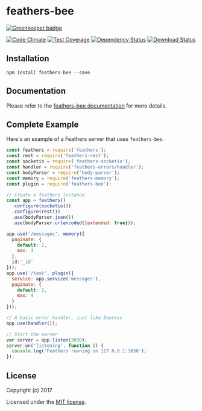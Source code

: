 # feathers-bee

[![Greenkeeper badge](https://badges.greenkeeper.io/codeanker/feathers-bee.svg)](https://greenkeeper.io/)

[![Code Climate](https://codeclimate.com/github/codeanker/feathers-bee/badges/gpa.svg)](https://codeclimate.com/github/codeanker/feathers-bee)
[![Test Coverage](https://codeclimate.com/github/codeanker/feathers-bee/badges/coverage.svg)](https://codeclimate.com/github/codeanker/feathers-bee/coverage)
[![Dependency Status](https://img.shields.io/david/codeanker/feathers-bee.svg?style=flat-square)](https://david-dm.org/codeanker/feathers-bee)
[![Download Status](https://img.shields.io/npm/dm/feathers-bee.svg?style=flat-square)](https://www.npmjs.com/package/feathers-bee)

> 

## Installation

```
npm install feathers-bee --save
```

## Documentation

Please refer to the [feathers-bee documentation](http://docs.feathersjs.com/) for more details.

## Complete Example

Here's an example of a Feathers server that uses `feathers-bee`. 

```js
const feathers = require('feathers');
const rest = require('feathers-rest');
const socketio = require('feathers-socketio');
const handler = require('feathers-errors/handler');
const bodyParser = require('body-parser');
const memory = require('feathers-memory');
const plugin = require('feathers-bee');

// Create a feathers instance.
const app = feathers()
  .configure(socketio())
  .configure(rest())
  .use(bodyParser.json())
  .use(bodyParser.urlencoded({extended: true}));

app.use('/messages', memory({
  paginate: {
    default: 2,
    max: 4
  },
  id:'_id'
}));
app.use('/task', plugin({
  service: app.service('messages'),
  paginate: {
    default: 2,
    max: 4
  }
}));

// A basic error handler, just like Express
app.use(handler());

// Start the server
var server = app.listen(3030);
server.on('listening', function () {
  console.log('Feathers running on 127.0.0.1:3030');
});

```

## License

Copyright (c) 2017

Licensed under the [MIT license](LICENSE).
